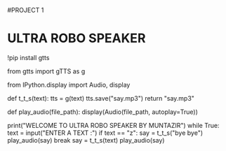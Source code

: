 #PROJECT 1
# ULTRA ROBO SPEAKER

!pip install gtts

from gtts import gTTS as g

from IPython.display import Audio, display

def t_t_s(text):
    tts = g(text)
    tts.save("say.mp3")
    return "say.mp3"

def play_audio(file_path):
    display(Audio(file_path, autoplay=True))

print("WELCOME TO ULTRA ROBO SPEAKER BY MUNTAZIR")
while True:
  text = input("ENTER A TEXT :")
  if text == "z":
    say = t_t_s("bye bye")
    play_audio(say)
    break
  say = t_t_s(text)
  play_audio(say)
